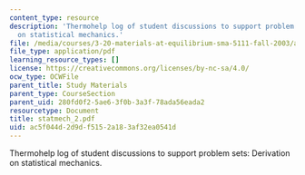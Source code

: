 ```yaml
---
content_type: resource
description: 'Thermohelp log of student discussions to support problem sets: Derivation
  on statistical mechanics.'
file: /media/courses/3-20-materials-at-equilibrium-sma-5111-fall-2003/ac5f044d2d9df5152a183af32ea0541d_statmech_2.pdf
file_type: application/pdf
learning_resource_types: []
license: https://creativecommons.org/licenses/by-nc-sa/4.0/
ocw_type: OCWFile
parent_title: Study Materials
parent_type: CourseSection
parent_uid: 280fd0f2-5ae6-3f0b-3a3f-78ada56eada2
resourcetype: Document
title: statmech_2.pdf
uid: ac5f044d-2d9d-f515-2a18-3af32ea0541d
---
```

Thermohelp log of student discussions to support problem sets: Derivation on statistical mechanics.